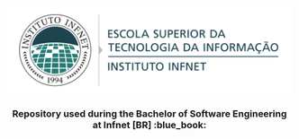 <p align="center">
  <img src="resources/logo-infnet.png" alt="Logo Infnet" />
</p>

<h3 align="center">
   Repository used during the Bachelor of Software Engineering at Infnet [BR] :blue_book:
</h3>

<br>